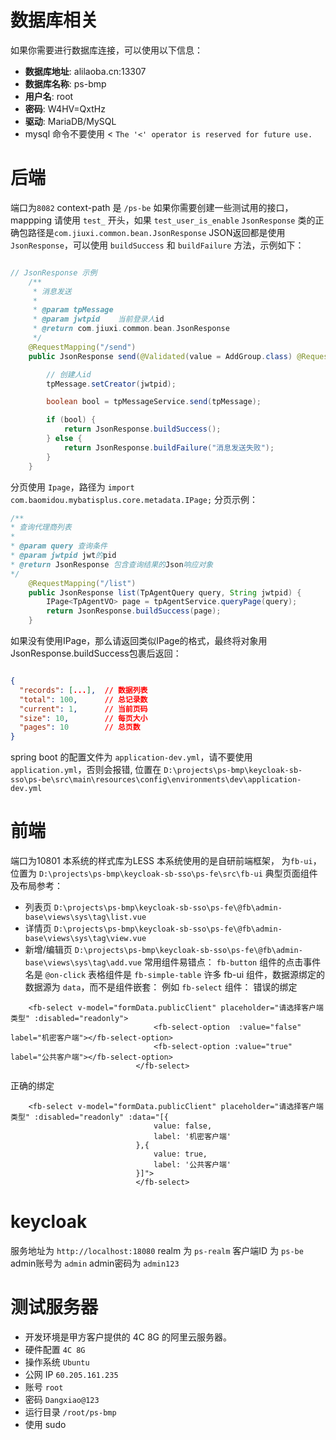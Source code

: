 # 数据库相关
如果你需要进行数据库连接，可以使用以下信息：
- **数据库地址**: alilaoba.cn:13307
- **数据库名称**: ps-bmp
- **用户名**: root
- **密码**: W4HV=QxtHz
- **驱动**: MariaDB/MySQL
- mysql 命令不要使用 < `The '<' operator is reserved for future use.`

# 后端
端口为`8082`
context-path 是 `/ps-be`
如果你需要创建一些测试用的接口，mappping 请使用 `test_` 开头，如果 `test_user_is_enable`
`JsonResponse` 类的正确包路径是`com.jiuxi.common.bean.JsonResponse`
JSON返回都是使用 `JsonResponse`，可以使用 `buildSuccess` 和 `buildFailure` 方法，示例如下：
``` java

// JsonResponse 示例
    /**
     * 消息发送
     *
     * @param tpMessage
     * @param jwtpid    当前登录人id
     * @return com.jiuxi.common.bean.JsonResponse
     */
    @RequestMapping("/send")
    public JsonResponse send(@Validated(value = AddGroup.class) @RequestBody TpMessageVO tpMessage, String jwtpid) {

        // 创建人id
        tpMessage.setCreator(jwtpid);

        boolean bool = tpMessageService.send(tpMessage);

        if (bool) {
            return JsonResponse.buildSuccess();
        } else {
            return JsonResponse.buildFailure("消息发送失败");
        }
    }

```

分页使用 `Ipage`，路径为 `import com.baomidou.mybatisplus.core.metadata.IPage;`
分页示例：
``` java
/** 
* 查询代理商列表
*
* @param query 查询条件
* @param jwtpid jwt的pid
* @return JsonResponse 包含查询结果的Json响应对象
*/
    @RequestMapping("/list")
    public JsonResponse list(TpAgentQuery query, String jwtpid) {
        IPage<TpAgentVO> page = tpAgentService.queryPage(query);
        return JsonResponse.buildSuccess(page);
    }
```
如果没有使用IPage，那么请返回类似IPage的格式，最终将对象用 JsonResponse.buildSuccess包裹后返回：
``` json

{
  "records": [...],  // 数据列表
  "total": 100,      // 总记录数
  "current": 1,      // 当前页码
  "size": 10,        // 每页大小
  "pages": 10        // 总页数
}
```
spring boot 的配置文件为 `application-dev.yml`，请不要使用 `application.yml`，否则会报错, 位置在 `D:\projects\ps-bmp\keycloak-sb-sso\ps-be\src\main\resources\config\environments\dev\application-dev.yml`

# 前端
端口为10801
本系统的样式库为LESS
本系统使用的是自研前端框架， 为`fb-ui`，位置为 `D:\projects\ps-bmp\keycloak-sb-sso\ps-fe\src\fb-ui`
典型页面组件及布局参考：
- 列表页 `D:\projects\ps-bmp\keycloak-sb-sso\ps-fe\@fb\admin-base\views\sys\tag\list.vue`
- 详情页 `D:\projects\ps-bmp\keycloak-sb-sso\ps-fe\@fb\admin-base\views\sys\tag\view.vue`
- 新增/编辑页 `D:\projects\ps-bmp\keycloak-sb-sso\ps-fe\@fb\admin-base\views\sys\tag\add.vue`
常用组件易错点：
`fb-button` 组件的点击事件名是 `@on-click`
表格组件是 `fb-simple-table`
许多 fb-ui 组件，数据源绑定的数据源为 `data`，而不是组件嵌套：
例如 `fb-select` 组件：
错误的绑定
``` vue template
	<fb-select v-model="formData.publicClient" placeholder="请选择客户端类型" :disabled="readonly">
								<fb-select-option  :value="false" label="机密客户端"></fb-select-option>
								<fb-select-option :value="true" label="公共客户端"></fb-select-option>
							</fb-select>
```
正确的绑定
``` vue template
	<fb-select v-model="formData.publicClient" placeholder="请选择客户端类型" :disabled="readonly" :data="[{
								value: false,
								label: '机密客户端'
							},{
								value: true,
								label: '公共客户端'
							}]">
							</fb-select>
```



# keycloak 
服务地址为 `http://localhost:18080`
realm 为 `ps-realm`
客户端ID 为 `ps-be`
admin账号为 `admin`
admin密码为 `admin123`



# 测试服务器
- 开发环境是甲方客户提供的 4C 8G 的阿里云服务器。
- 硬件配置 `4C 8G`
- 操作系统 `Ubuntu`
- 公网 IP `60.205.161.235`
- 账号 `root`
- 密码 `Dangxiao@123`
- 运行目录 `/root/ps-bmp`
- 使用 sudo